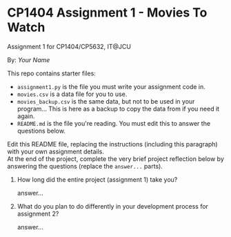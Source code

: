 # CP1404 Assignment 1 - Movies To Watch

Assignment 1 for CP1404/CP5632, IT@JCU

By: _Your Name_

This repo contains starter files:  

- `assignment1.py` is the file you must write your assignment code in.
- `movies.csv` is a data file for you to use.  
- `movies_backup.csv` is the same data, but not to be used in your program... This is here as a backup to copy the data from if you need it again.
- `README.md` is the file you're reading. You must edit this to answer the questions below.

Edit this README file, replacing the instructions (including this paragraph) with your own assignment details.  
At the end of the project, complete the very brief project reflection below by answering the questions (replace
the `answer...` parts).

1. How long did the entire project (assignment 1) take you?

    answer...

2. What do you plan to do differently in your development process for assignment 2?

    answer...
